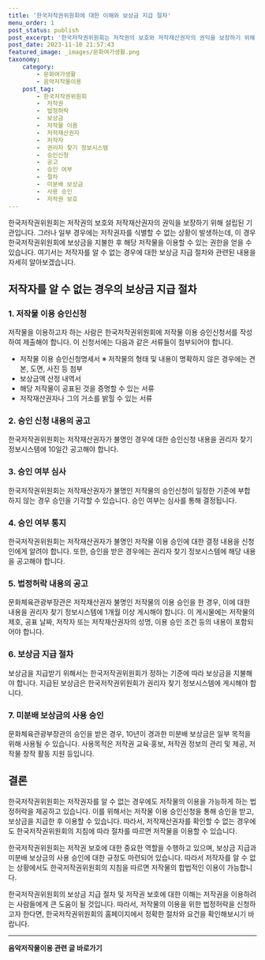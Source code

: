 ```yaml
---
title: '한국저작권위원회에 대한 이해와 보상금 지급 절차'
menu_order: 1
post_status: publish
post_excerpt: '한국저작권위원회는 저작권의 보호와 저작재산권자의 권익을 보장하기 위해 설립된 기관입니다. 그러나 일부 경우에는 저작권자를 식별할 수 없는 상황이 발생하는데, 이 경우 한국저작권위원회에 보상금을 지불한 후 해당 저작물을 이용할 수 있는 권한을 얻을 수 있습니다. 여기서는 저작자를 알 수 없는 경우에 대한 보상금 지급 절차와 관련된 내용을 자세히 알아보겠습니다.'
post_date: 2023-11-10 21:57:43
featured_image: _images/문화여가생활.png
taxonomy:
    category:
        - 문화여가생활
        - 음악저작물이용
    post_tag:
        - 한국저작권위원회
        -  저작권
        -  법정허락
        -  보상금
        -  저작물 이용
        -  저작재산권자
        -  저작자
        -  권리자 찾기 정보시스템
        -  승인신청
        -  공고
        -  승인 여부
        -  절차
        -  미분배 보상금
        -  사용 승인
        -  저작권 보호
---
```



한국저작권위원회는 저작권의 보호와 저작재산권자의 권익을 보장하기 위해 설립된 기관입니다. 그러나 일부 경우에는 저작권자를 식별할 수 없는 상황이 발생하는데, 이 경우 한국저작권위원회에 보상금을 지불한 후 해당 저작물을 이용할 수 있는 권한을 얻을 수 있습니다. 여기서는 저작자를 알 수 없는 경우에 대한 보상금 지급 절차와 관련된 내용을 자세히 알아보겠습니다.

## 저작자를 알 수 없는 경우의 보상금 지급 절차

### 1. 저작물 이용 승인신청

저작물을 이용하고자 하는 사람은 한국저작권위원회에 저작물 이용 승인신청서를 작성하여 제출해야 합니다. 이 신청서에는 다음과 같은 서류들이 첨부되어야 합니다.

- 저작물 이용 승인신청명세서
  ※ 저작물의 형태 및 내용이 명확하지 않은 경우에는 견본, 도면, 사진 등 첨부
- 보상금액 산정 내역서
- 해당 저작물이 공표된 것을 증명할 수 있는 서류
- 저작재산권자나 그의 거소를 밝힐 수 있는 서류

### 2. 승인 신청 내용의 공고

한국저작권위원회는 저작재산권자가 불명인 경우에 대한 승인신청 내용을 권리자 찾기 정보시스템에 10일간 공고해야 합니다.

### 3. 승인 여부 심사

한국저작권위원회는 저작재산권자가 불명인 저작물의 승인신청이 일정한 기준에 부합하지 않는 경우 승인을 기각할 수 있습니다. 승인 여부는 심사를 통해 결정됩니다.

### 4. 승인 여부 통지

한국저작권위원회는 저작재산권자가 불명인 저작물 이용 승인에 대한 결정 내용을 신청인에게 알려야 합니다. 또한, 승인을 받은 경우에는 권리자 찾기 정보시스템에 해당 내용을 공고해야 합니다.

### 5. 법정허락 내용의 공고

문화체육관광부장관은 저작재산권자 불명인 저작물의 이용 승인을 한 경우, 이에 대한 내용을 권리자 찾기 정보시스템에 1개월 이상 게시해야 합니다. 이 게시물에는 저작물의 제호, 공표 날짜, 저작자 또는 저작재산권자의 성명, 이용 승인 조건 등의 내용이 포함되어야 합니다.

### 6. 보상금 지급 절차

보상금을 지급받기 위해서는 한국저작권위원회가 정하는 기준에 따라 보상금을 지불해야 합니다. 지급된 보상금은 한국저작권위원회가 권리자 찾기 정보시스템에 게시해야 합니다.

### 7. 미분배 보상금의 사용 승인

문화체육관광부장관의 승인을 받은 경우, 10년이 경과한 미분배 보상금은 일부 목적을 위해 사용될 수 있습니다. 사용목적은 저작권 교육·홍보, 저작권 정보의 관리 및 제공, 저작물 창작 활동 지원 등입니다.

## 결론

한국저작권위원회는 저작권자를 알 수 없는 경우에도 저작물의 이용을 가능하게 하는 법정허락을 제공하고 있습니다. 이를 위해서는 저작물 이용 승인신청을 통해 승인을 받고, 보상금을 지급한 후 이용할 수 있습니다. 따라서, 저작재산권자를 확인할 수 없는 경우에도 한국저작권위원회의 지침에 따라 절차를 따르면 저작물을 이용할 수 있습니다.

한국저작권위원회는 저작권 보호에 대한 중요한 역할을 수행하고 있으며, 보상금 지급과 미분배 보상금의 사용 승인에 대한 규정도 마련되어 있습니다. 따라서 저작자를 알 수 없는 상황에서도 한국저작권위원회의 지침을 따르면 저작물의 합법적인 이용이 가능합니다.

한국저작권위원회의 보상금 지급 절차 및 저작권 보호에 대한 이해는 저작권을 이용하려는 사람들에게 큰 도움이 될 것입니다. 따라서, 저작물의 이용을 위한 법정허락을 신청하고자 한다면, 한국저작권위원회의 홈페이지에서 정확한 절차와 요건을 확인해보시기 바랍니다.


<!-- wp:separator -->
<hr class="wp-block-separator has-alpha-channel-opacity"/>
<!-- /wp:separator -->

<!-- wp:group {"backgroundColor":"base","layout":{"type":"constrained"}} -->
<div class="wp-block-group has-base-background-color has-background"><!-- wp:paragraph {"align":"center","fontSize":"medium"} -->
<p class="has-text-align-center has-large-font-size"><strong>음악저작물이용 관련 글 바로가기</strong></p>
<!-- /wp:paragraph -->


<!-- wp:latest-posts
{"categories":[{"id":15931,"count":19,"description":"","link":"https://uknowlaw.com/category/%ec%9d%8c%ec%95%85%ec%a0%80%ec%9e%91%eb%ac%bc%ec%9d%b4%ec%9a%a9/","name":"음악저작물이용","slug":"음악저작물이용","taxonomy":"category","parent":0,"meta":[],"_links":{"self":[{"href":"https://uknowlaw.com/wp-json/wp/v2/categories/15931"}],"collection":[{"href":"https://uknowlaw.com/wp-json/wp/v2/categories"}],"about":[{"href":"https://uknowlaw.com/wp-json/wp/v2/taxonomies/category"}],"wp:post_type":[{"href":"https://uknowlaw.com/wp-json/wp/v2/posts?categories=15931"}],"curies":[{"name":"wp","href":"https://api.w.org/{rel}","templated":true}]}}],"postsToShow":100,"excerptLength":28,"postLayout":"grid","columns":2,"featuredImageAlign":"left","featuredImageSizeSlug":"large","fontSize":"small"} /--></div>
<!-- /wp:group -->